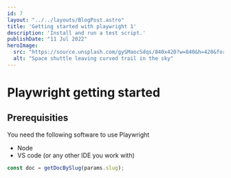 ```yaml
---
id: 7
layout: "../../layouts/BlogPost.astro"
title: 'Getting started with playwright 1'
description: 'Install and run a test script.'
publishDate: "11 Jul 2022"
heroImage:
  src: "https://source.unsplash.com/gySMaocSdqs/840x420?w=840&h=420&format=webp"
  alt: "Space shuttle leaving curved trail in the sky"
---
```


# Playwright getting started

## Prerequisities
You need the following software to use Playwright
- Node 
- VS code (or any other IDE you work with)




```js
const doc = getDocBySlug(params.slug);
```